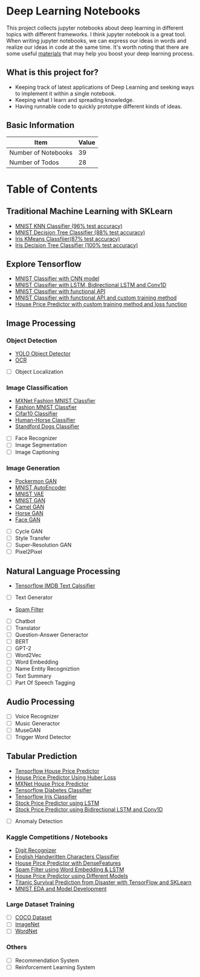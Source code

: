 # Deep Learning Notebooks
This project collects jupyter notebooks about deep learning in different topics with different frameworks. I think jupyter notebook is a great tool. When writing jupyter notebooks, we can express our ideas in words and realize our ideas in code at the same time. It's worth noting that there are some useful [materials](https://github.com/LoniQin/deep_learning_notebooks/blob/master/materials.md) that may help you boost your deep learning process.
## What is this project for?
- Keeping track of latest applications of Deep Learning and seeking ways to implement it within a single notebook.
- Keeping what I learn and spreading knowledge.
- Having runnable code to quickly prototype different kinds of ideas.
## Basic Information
|  Item   | Value  |
|  ----  | ----  |
| Number of Notebooks  | 39 |
| Number of Todos  | 28 |
# Table of Contents

## Traditional Machine Learning with SKLearn
- [MNIST KNN Classifier (96% test accuracy)](https://github.com/LoniQin/deep_learning_notebooks/blob/master/KNN_MNIST_Classifier.ipynb)
- [MNIST Decision Tree Classifier (88% test accuracy)](https://github.com/LoniQin/deep_learning_notebooks/blob/master/machine-learning/MNIST_Decision_Trees.ipynb)
- [Iris KMeans Classfiier(87% test accuracy)](https://github.com/LoniQin/deep_learning_notebooks/blob/master/machine-learning/KMeans_Iris_classifier.ipynb)
- [Iris Decision Tree Classifier (100% test accuracy)](https://github.com/LoniQin/deep_learning_notebooks/blob/master/machine-learning/Iris_DecisionTree_classifier.ipynb)

## Explore Tensorflow
- [MNIST Classifier with CNN model](https://github.com/LoniQin/deep_learning_notebooks/blob/master/tensorflow/MINST_Classifier.ipynb)
- [MNIST Classifier with LSTM, Bidirectional LSTM and Conv1D](https://github.com/LoniQin/deep_learning_notebooks/blob/master/tensorflow/MINST_Classifier_With_Different_Ways.ipynb)
- [MNIST Classifier with functional API](https://github.com/LoniQin/deep_learning_notebooks/blob/master/tensorflow/MINST_Classifier_using_Functional_API.ipynb)
- [MNIST Classifier with functional API and custom training method](https://github.com/LoniQin/deep_learning_notebooks/blob/master/MINST_Classifier_using_Functional_API_and_Custom_Training_Loop.ipynb)
- [House Price Predictor with custom training method and loss function](https://github.com/LoniQin/deep_learning_notebooks/blob/master/tensorflow/HousePricePredictorWithCustomTraining.ipynb)
## Image Processing

### Object Detection
- [YOLO Object Detector](https://github.com/LoniQin/deep_learning_notebooks/blob/master/tensorflow/YOLO_Object_Detector.ipynb)
- [OCR](https://github.com/LoniQin/deep_learning_notebooks/blob/master/tensorflow/OCR.ipynb)
- [ ] Object Localization
### Image Classification
- [MXNet Fashion MNIST Classfier](https://github.com/LoniQin/deep_learning_notebooks/blob/master/mxnet/fashion_mnist.ipynb)
- [Fashion MNIST Classfier](https://github.com/LoniQin/deep_learning_notebooks/blob/master/tensorflow/fashion_mnist.ipynb)
- [Cifar10 Classifier](https://github.com/LoniQin/deep_learning_notebooks/blob/master/tensorflow/cifar10_classifier.ipynb)
- [Human-Horse Classifier](https://github.com/LoniQin/deep_learning_notebooks/blob/master/tensorflow/Human_Horse_Classifier.ipynb)
- [Standford Dogs Classifier](https://github.com/LoniQin/deep_learning_notebooks/blob/master/tensorflow/DogClassifier.ipynb)
- [ ] Face Recognizer
- [ ] Image Segmentation
- [ ] Image Captioning
### Image Generation
- [Pockermon GAN](https://github.com/LoniQin/deep_learning_notebooks/blob/master/mxnet/DCGAN_Pockermon_Generator.ipynb)
- [MNIST AutoEncoder](https://github.com/LoniQin/deep_learning_notebooks/blob/master/tensorflow/MnistAutoEncoder.ipynb)
- [MNIST VAE](https://github.com/LoniQin/deep_learning_notebooks/blob/master/tensorflow/MnistVariationalAutoEncoder.ipynb)
- [MNIST GAN](https://github.com/LoniQin/deep_learning_notebooks/blob/master/tensorflow/MNIST_WGAN.ipynb)
- [Camel GAN](https://github.com/LoniQin/deep_learning_notebooks/blob/master/tensorflow/CamelGAN.ipynb)
- [Horse GAN](https://github.com/LoniQin/deep_learning_notebooks/blob/master/tensorflow/Horse_WGAN.ipynb)
- [Face GAN](https://github.com/LoniQin/deep_learning_notebooks/blob/master/tensorflow/Face_WGAN.ipynb)
- [ ] Cycle GAN
- [ ] Style Transfer
- [ ] Super-Resolution GAN
- [ ] Pixel2Pixel
## Natural Language Processing
- [Tensorflow IMDB Text Calssifier](https://github.com/LoniQin/deep_learning_notebooks/blob/master/tensorflow/tensorflow_imdb_classifier.ipynb)
- [ ] Text Generator
- [Spam Filter](https://www.kaggle.com/lonnieqin/notebook7493a9d67d)
- [ ] Chatbot
- [ ] Translator
- [ ] Question-Answer Generactor
- [ ] BERT
- [ ] GPT-2
- [ ] Word2Vec
- [ ] Word Embedding
- [ ] Name Entity Recogniztion
- [ ] Text Summary
- [ ] Part Of Speech Tagging
## Audio Processing
- [ ] Voice Recognizer
- [ ] Music Generactor
- [ ] MuseGAN
- [ ] Trigger Word Detector
## Tabular Prediction
- [Tensorflow House Price Predictor](https://github.com/LoniQin/deep_learning_notebooks/blob/master/tensorflow/HousePricePredictor.ipynb)
- [House Price Predictor Using Huber Loss](https://github.com/LoniQin/deep_learning_notebooks/blob/master/tensorflow/HousePricePredictorUsingHuberLoss.ipynb)
- [MXNet House Price Predictor](https://github.com/LoniQin/deep_learning_notebooks/blob/master/mxnet/House_Price_Predictor.ipynb)
- [Tensorflow Diabetes Classifier](https://github.com/LoniQin/deep_learning_notebooks/blob/master/tensorflow/diabetes_classifier.ipynb)
- [Tensorflow Iris Classifier](https://github.com/LoniQin/deep_learning_notebooks/blob/master/tensorflow/iris_classifier.ipynb)
- [Stock Price Predictor using LSTM](https://github.com/LoniQin/deep_learning_notebooks/blob/master/tensorflow/Stock_Price_Predictor.ipynb)
- [Stock Price Predictor using Bidirectional LSTM and Conv1D](https://github.com/LoniQin/deep_learning_notebooks/blob/master/tensorflow/Stock_Price_Predictor_Using_LSTM%2C_Bidirectional%2C_Conv1D.ipynb)
- [ ] Anomaly Detection
### Kaggle Competitions / Notebooks
- [Digit Recognizer](https://github.com/LoniQin/deep_learning_notebooks/blob/master/tensorflow/Kaggle_Competition_Digit_Recognizer.ipynb)
- [English Handwritten Characters Classifier](https://github.com/LoniQin/deep_learning_notebooks/blob/master/tensorflow/English_Handwritten_Characters_Classifier.ipynb)
- [House Pirce Predictor with DenseFeatures](https://www.kaggle.com/lonnieqin/house-price-predictor-with-densefeatures)
- [Spam Filter using Word Embedding & LSTM](https://www.kaggle.com/lonnieqin/spam-filter-using-word-embedding-lstm)
- [House Price Predictor using Different Models](https://www.kaggle.com/lonnieqin/house-price-predictor-using-different-models)
- [Titanic Survival Prediction from Disaster with TensorFlow and SKLearn](https://www.kaggle.com/lonnieqin/classification-with-sklearn-and-tensorflow)
- [MNIST EDA and Model Development](https://www.kaggle.com/lonnieqin/mnist-eda-and-model-development)

### Large Dataset Training
- [ ]  [COCO Dataset](https://cocodataset.org)
- [ ]  [ImageNet](http://www.image-net.org)
- [ ]  [WordNet](https://wordnet.princeton.edu)
### Others
- [ ] Recommendation System
- [ ] Reinforcement Learning System
